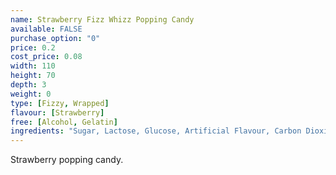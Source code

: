 ```yaml
---
name: Strawberry Fizz Whizz Popping Candy
available: FALSE
purchase_option: "0"
price: 0.2
cost_price: 0.08
width: 110
height: 70
depth: 3
weight: 0
type: [Fizzy, Wrapped]
flavour: [Strawberry]
free: [Alcohol, Gelatin]
ingredients: "Sugar, Lactose, Glucose, Artificial Flavour, Carbon Dioxide E-290"
---
```

Strawberry popping candy.